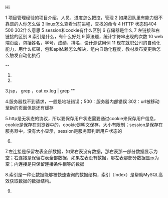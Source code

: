 Hi

1 项目管理经验的项目介绍，人员，进度怎么把控，管理
2 如果团队里有能力很不靠谱的人你怎么做
3 linux怎么查看当前进程，查找的命令
4 HTTP 状态码404 500 302什么意思
5 session和cookie有什么区别
6 存储器是什么
7 左链接和右链接的区别
8 索引是什么，有什么好处
9 算法题，统计字符串出现的次数
10 web端页面，包括姓名，学号，成绩，排名，设计测试用例
11 现在就职公司的自动化能力，用什么框架，包和api依赖怎么解决，组内自动化程度，教材发布变更后怎么触发自动化执行

 -- 

1.

2.

3.jsp， grep ，cat  xx.log | grep ""

4.服务器找不到请求，一般是地址错误；500：服务器内部错误 302：url被移动至新的页面但是还有缓存

5.http是无状态的协议，所以要保存用户状态需要通过cookie来保存用户信息，cookie是保存在浏览器中的，cookie是明文保存，大小有限制；session是保存在服务器中，没有大小显示，session是服务器判断用户状态的

6.

7.左连接是保留左表全部数据，如果右表没有数据，那右表那一部分数据显示为空；右连接是保留右表全部数据，如果左表没有数据，那左表那部分数据显示为空；内连接是只保留连接条件相等的数据

8.索引是一种让数据能够被快速查询的数据结构，索引（Index）是帮助MySQL高效获取数据的数据结构。

9.

